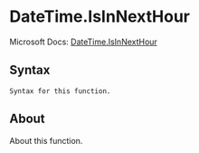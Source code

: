 # DateTime.IsInNextHour

Microsoft Docs: [DateTime.IsInNextHour](https://docs.microsoft.com/en-us/powerquery-m/datetime-isinnexthour)

## Syntax

```
Syntax for this function.
```

## About

About this function.

